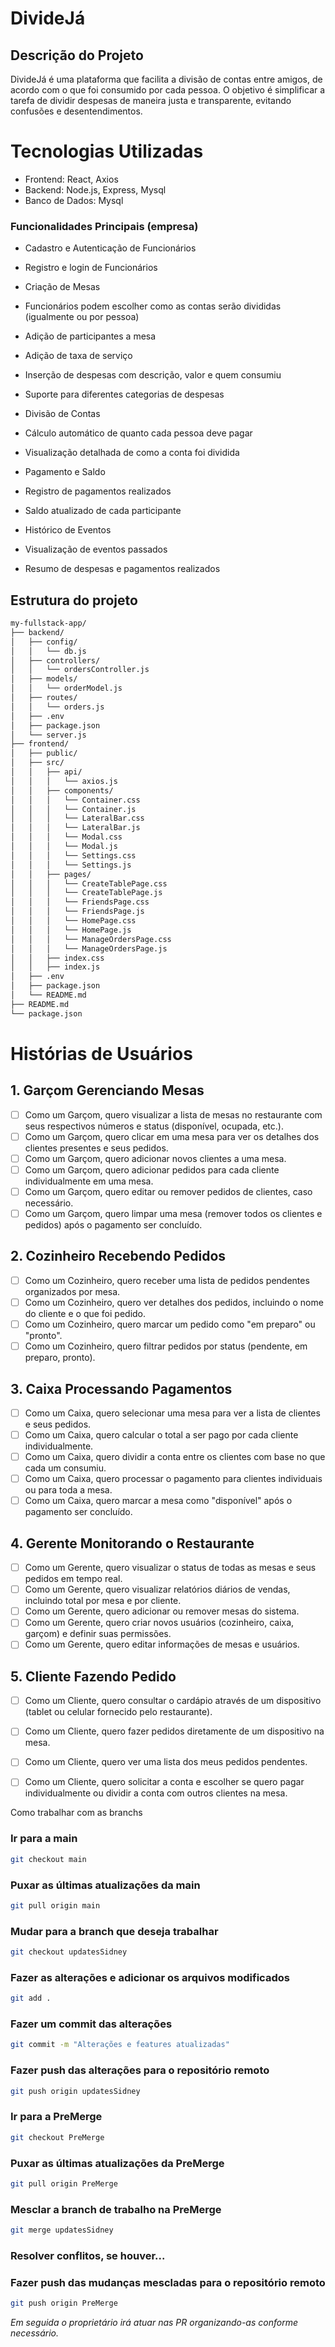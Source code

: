 # DivideJá
## Descrição do Projeto
DivideJá é uma plataforma que facilita a divisão de contas entre amigos, de acordo com o que foi consumido por cada pessoa. O objetivo é simplificar a tarefa de dividir despesas de maneira justa e transparente, evitando confusões e desentendimentos.


# Tecnologias Utilizadas
- Frontend: React, Axios
- Backend: Node.js, Express, Mysql
- Banco de Dados: Mysql 

### Funcionalidades Principais (empresa)
- Cadastro e Autenticação de Funcionários
 
- Registro e login de Funcionários
- Criação de Mesas
 
- Funcionários podem escolher como as contas serão divididas (igualmente ou por pessoa)
- Adição de participantes a mesa
- Adição de taxa de serviço
 
- Inserção de despesas com descrição, valor e quem consumiu
- Suporte para diferentes categorias de despesas
- Divisão de Contas

- Cálculo automático de quanto cada pessoa deve pagar
- Visualização detalhada de como a conta foi dividida
- Pagamento e Saldo
 
- Registro de pagamentos realizados
- Saldo atualizado de cada participante
- Histórico de Eventos

- Visualização de eventos passados
- Resumo de despesas e pagamentos realizados

## Estrutura do projeto
``` bash
my-fullstack-app/
├── backend/
│   ├── config/
│   │   └── db.js
│   ├── controllers/
│   │   └── ordersController.js
│   ├── models/
│   │   └── orderModel.js
│   ├── routes/
│   │   └── orders.js
│   ├── .env
│   ├── package.json
│   └── server.js
├── frontend/
│   ├── public/
│   ├── src/
│   │   ├── api/
│   │   │   └── axios.js
│   │   ├── components/
│   │   │   └── Container.css
│   │   │   └── Container.js
│   │   │   └── LateralBar.css
│   │   │   └── LateralBar.js
│   │   │   └── Modal.css
│   │   │   └── Modal.js
│   │   │   └── Settings.css
│   │   │   └── Settings.js
│   │   ├── pages/
│   │   │   └── CreateTablePage.css
│   │   │   └── CreateTablePage.js
│   │   │   └── FriendsPage.css
│   │   │   └── FriendsPage.js
│   │   │   └── HomePage.css
│   │   │   └── HomePage.js
│   │   │   └── ManageOrdersPage.css
│   │   │   └── ManageOrdersPage.js
│   │   ├── index.css
│   │   ├── index.js
│   ├── .env
│   ├── package.json
│   └── README.md
├── README.md
└── package.json

```
# Histórias de Usuários

## 1. Garçom Gerenciando Mesas
- [ ] Como um Garçom, quero visualizar a lista de mesas no restaurante com seus respectivos números e status (disponível, ocupada, etc.).
- [ ] Como um Garçom, quero clicar em uma mesa para ver os detalhes dos clientes presentes e seus pedidos.
- [ ] Como um Garçom, quero adicionar novos clientes a uma mesa.
- [ ] Como um Garçom, quero adicionar pedidos para cada cliente individualmente em uma mesa.
- [ ] Como um Garçom, quero editar ou remover pedidos de clientes, caso necessário.
- [ ] Como um Garçom, quero limpar uma mesa (remover todos os clientes e pedidos) após o pagamento ser concluído.

## 2. Cozinheiro Recebendo Pedidos
- [ ] Como um Cozinheiro, quero receber uma lista de pedidos pendentes organizados por mesa.
- [ ] Como um Cozinheiro, quero ver detalhes dos pedidos, incluindo o nome do cliente e o que foi pedido.
- [ ] Como um Cozinheiro, quero marcar um pedido como "em preparo" ou "pronto".
- [ ] Como um Cozinheiro, quero filtrar pedidos por status (pendente, em preparo, pronto).

## 3. Caixa Processando Pagamentos
- [ ] Como um Caixa, quero selecionar uma mesa para ver a lista de clientes e seus pedidos.
- [ ] Como um Caixa, quero calcular o total a ser pago por cada cliente individualmente.
- [ ] Como um Caixa, quero dividir a conta entre os clientes com base no que cada um consumiu.
- [ ] Como um Caixa, quero processar o pagamento para clientes individuais ou para toda a mesa.
- [ ] Como um Caixa, quero marcar a mesa como "disponível" após o pagamento ser concluído.

## 4. Gerente Monitorando o Restaurante
- [ ] Como um Gerente, quero visualizar o status de todas as mesas e seus pedidos em tempo real.
- [ ] Como um Gerente, quero visualizar relatórios diários de vendas, incluindo total por mesa e por cliente.
- [ ] Como um Gerente, quero adicionar ou remover mesas do sistema.
- [ ] Como um Gerente, quero criar novos usuários (cozinheiro, caixa, garçom) e definir suas permissões.
- [ ] Como um Gerente, quero editar informações de mesas e usuários.

## 5. Cliente Fazendo Pedido
- [ ] Como um Cliente, quero consultar o cardápio através de um dispositivo (tablet ou celular fornecido pelo restaurante).
- [ ] Como um Cliente, quero fazer pedidos diretamente de um dispositivo na mesa.
- [ ] Como um Cliente, quero ver uma lista dos meus pedidos pendentes.
- [ ] Como um Cliente, quero solicitar a conta e escolher se quero pagar individualmente ou dividir a conta com outros clientes na mesa.



Como trabalhar com as branchs 

### Ir para a main
``` bash
git checkout main
```
### Puxar as últimas atualizações da main
``` bash
git pull origin main
```
### Mudar para a branch que deseja trabalhar
``` bash
git checkout updatesSidney
```
### Fazer as alterações e adicionar os arquivos modificados
``` bash
git add .
```
### Fazer um commit das alterações
``` bash
git commit -m "Alterações e features atualizadas"
```
### Fazer push das alterações para o repositório remoto
``` bash
git push origin updatesSidney
```
### Ir para a PreMerge
``` bash
git checkout PreMerge
```
### Puxar as últimas atualizações da PreMerge
``` bash
git pull origin PreMerge
```
### Mesclar a branch de trabalho na PreMerge
``` bash
git merge updatesSidney
```
### Resolver conflitos, se houver...

### Fazer push das mudanças mescladas para o repositório remoto
``` bash
git push origin PreMerge
```

_Em seguida o proprietário irá atuar nas PR organizando-as conforme necessário._